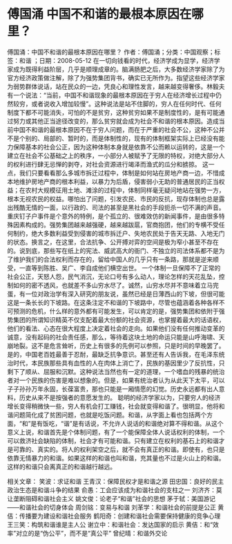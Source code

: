 # 傅国涌  中国不和谐的最根本原因在哪里？

傅国涌：中国不和谐的最根本原因在哪里？
作者：傅国涌；分类：中国观察；标签：和谐 ；日期：2008-05-12
在一切向钱看的时代，经济学成为显学，经济学家成为既得利益阶层，几乎是顺理成章的。脑满肠肥之后，大多数经济学家除了为官方经济政策做注解，除了为强势集团背书，确实已无所作为。指望这些经济学家为弱势群体说话，站在民众的一边，凭良心和理性发言，越来越变得奢侈。林毅夫有一个说法：“当前，中国不和谐现象的最根本原因在于穷人在经济增长过程中仍然较穷，或者说收入增加较慢”。这种说法是站不住脚的，穷人在任何时代、任何制度下都不可能消失，可怕的不是贫穷，这种贫穷如果不是制度性的，是有可能通过努力或其他正当途径改变的，那么贫穷就会成为社会不和谐的根本原因。造成当前中国不和谐的最根本原因不在于穷人问题，而在于严重的社会不公，这种不公并不是个别的、局部的、暂时的，而是体制性的，现有的体制框架实际上已经没有能力保障基本的社会公正，因为这种体制本身就是依靠不公而赖以运转的，这是一个建立在社会不公基础之上的秩序，一小部分人被赋予了无限的特权，对绝大部分人的权利进行肆无忌惮的剥夺，对社会资源进行竭泽而渔式的瓜分和掳掠。
这一点，我们只要看看那么多城市拆迁过程中，体制是如何站在房地产商一边，不惜成本地维护房地产商的根本利益，以暴力为后盾，侵害弱小无助的普通居民的正当权益；在农村大规模征用土地、滩涂的过程中，体制同样毫无疑问地站在强势一方，根本无视农民的权益。哪怕出了问题，引发农民、市民的反抗，现存体制也总是露出残酷无情的一面，以行政的、司法的甚至是黑社会的手段扼杀一切不满的声音。重庆钉子户事件是个意外的特例，是个孤立的、很难效仿的新闻事件，是由很多特殊因素构成的。强势集团越来越强硬，越来越跋扈，官商抱团，他们的专横不受任何制约，绝大多数利益受到侵害的城市拆迁户、失地农民处于告天无路、入地无门的状态。换言之，在这里，合法抗争、公开搏对弈的空间是极为窄小甚至不存在的。说到底，那些写在纸上的宪法、威武高大的衙门、不独立的司法体系都不是为了维护我们的合法权利而存在的，留给中国人的几乎只有一条路，那就是逆来顺受，一直等到陈胜、吴广、李自成他们横空出世。
一个体制一旦保障不了正常的社会公正，天怒人怨，民气消沉，无论口号有多么动人，理论怎样的天花乱坠，控制如何的密不透风，也就差不多山穷水尽了。诚然，山穷水尽并不意味着立马完蛋，有一位对政治学有深入研究的朋友说，虽然已经是日薄西山的下坡，但很可能这是一条长长的下坡路。在这条注定不和谐的下坡路中，尽管也蕴涵着各种各样不可预测的危机，什么样的意外都有可能发生，可以肯定的是，强势集团和依附于强势集团的所谓知识精英不仅支配着最大份额的社会资源，也掌握着最大的话语权，他们的看法、心态在很大程度上决定着社会的走向。如果他们没有任何推动变革的诚意，没有起码的社会责任感，那么，等待着这块土地的命运只能是山呼海啸、天崩地裂。这不是危言耸听，历史上有很多的先例可以参照，只是时间的早晚罢了。是的，中国老百姓最善于忍耐，最缺乏抗争意识。甚至还有人告诉我，在毛泽东统治时代，本民族那些具有血性的人在肉体上消亡了，民族的基因里少了反抗性，只剩下了顺从、屈服和沉默。这种说法当然也有一定的道理，一个嗜血的残暴的统治者对一个民族的伤害是难以想象的。但是，如果有统治者认为从此天下太平，可以子子孙孙万年永固，长葆富贵，那也只能是一厢情愿的幻觉。历史永远都有出人意料，历史从来不是按强者的意愿发生的。
聪明的经济学家以为，只要穷人的经济增长变得稍微快一些，穷人有机会打工赚钱，社会就变得和谐了。很明显，他将和谐问题简化成了贫困问题，也就是吃饭问题。和谐，从字面上看也包括两个方面，“和”是有饭吃，“谐”是有话说，不允许人说话的和谐绝对算不得和谐。从这个意义上说，和谐首先是个体制问题，有了一个能保障全体人说话权利的体制，一个可以救济社会缺陷的体制，社会才有可能和谐。只有建立在权利的基石上的和谐才是可靠的、真实的。将人的权利架空之后，就不会有真正的和谐。即使有，也只是依靠无情暴力的和谐。如果这样的和谐也叫和谐，充其量也不过是火山上的和谐。这样的和谐只会离真正的和谐越行越远。

相关文章：
笑波：求证和谐
王青汉：保障民权才是和谐之源
田忠国：良好的民主政治生态是和谐斗争的结果
俞愚：工会应该成为和谐社会的支柱之一
刘济齐：莫让垄断阻碍和谐社会主义
姚文俊：论老子“和谐”社会的思想
茅于轼：美国游记——和谐社会的切身体会
周剑铭：变易与和谐
刘革学：和谐社会的前提是公正
黄佶：传播要为建设和谐社会服务
鹤阳奇：创建和谐社会需要保持健康的竞争心理
王三笑：构筑和谐谁是主人公
谢立中：和谐社会：发达国家的启示
黄佶：和“效率”对立的是“伪公平”，而不是“真公平”
曾纪晴：和谐外交论